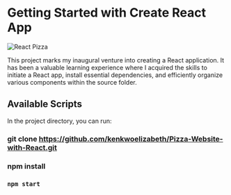 # Getting Started with Create React App
![React Pizza](https://github.com/kenkwoelizabeth/Pizza-Website-with-React/assets/46757955/9a1f5497-8831-4cb7-aa0e-cff74a87933d)

This project marks my inaugural venture into creating a React application. It has been a valuable learning experience where I acquired the skills to initiate a React app, install essential dependencies, and efficiently organize various components within the source folder.


## Available Scripts

In the project directory, you can run:
### git clone https://github.com/kenkwoelizabeth/Pizza-Website-with-React.git
### npm install
### `npm start`

